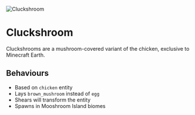 ![Cluckshroom](https://static.wikia.nocookie.net/minecraft/images/7/75/Cluckshroom.png/revision/latest/scale-to-width-down/520?cb=20191117220548)
# Cluckshroom
Cluckshrooms are a mushroom-covered variant of the chicken, exclusive to Minecraft Earth.

## Behaviours
 - Based on `chicken` entity
 - Lays `brown_mushroom` instead of `egg`
 - Shears will transform the entity
 - Spawns in Mooshroom Island biomes
